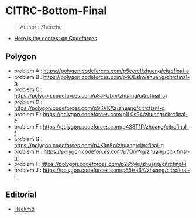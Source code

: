 # CITRC-Bottom-Final
> Author : Zhenzhe

- [Here is the contest on Codeforces](https://codeforces.com/contestInvitation/4e48c6e36cb428f3b09921fc0f7ed4db990b71a9)

## Polygon
- problem A : https://polygon.codeforces.com/p5cereI/zhuang/citrcfinal-a
- problem B : https://polygon.codeforces.com/p4QEslm/zhuang/citrcfinal-b
- problem C : https://polygon.codeforces.com/p8JFUbm/zhuang/citrcfinal-c)
- problem D : https://polygon.codeforces.com/p9SVKXz/zhuang/citrcfianl-d
- problem E : https://polygon.codeforces.com/p1L0s94/zhuang/citrcfinal-e
- problem F : https://polygon.codeforces.com/p433T1P/zhuang/citrcfinal-f
- problem G : https://polygon.codeforces.com/p4Kkn8p/zhuang/citrcfinal-g
- problem H : https://polygon.codeforces.com/p7DmYig/zhuang/citrcfinal-h
- problem I : https://polygon.codeforces.com/p265ylu/zhuang/citrcfinal-i
- problem J : https://polygon.codeforces.com/p55Ha6Y/zhuang/citrcfinal-j

## Editorial
- [Hackmd](https://hackmd.io/@zhenzhe/editorial-bottom)